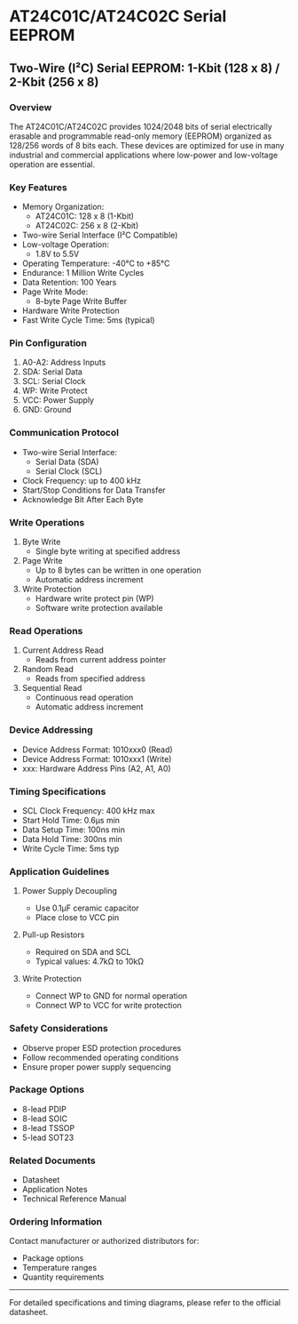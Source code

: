 # AT24C01C/AT24C02C Serial EEPROM
## Two-Wire (I²C) Serial EEPROM: 1-Kbit (128 x 8) / 2-Kbit (256 x 8)

### Overview
The AT24C01C/AT24C02C provides 1024/2048 bits of serial electrically erasable and programmable read-only memory (EEPROM) organized as 128/256 words of 8 bits each. These devices are optimized for use in many industrial and commercial applications where low-power and low-voltage operation are essential.

### Key Features
- Memory Organization:
  - AT24C01C: 128 x 8 (1-Kbit)
  - AT24C02C: 256 x 8 (2-Kbit)
- Two-wire Serial Interface (I²C Compatible)
- Low-voltage Operation:
  - 1.8V to 5.5V
- Operating Temperature: -40°C to +85°C
- Endurance: 1 Million Write Cycles
- Data Retention: 100 Years
- Page Write Mode:
  - 8-byte Page Write Buffer
- Hardware Write Protection
- Fast Write Cycle Time: 5ms (typical)

### Pin Configuration
1. A0-A2: Address Inputs
2. SDA: Serial Data
3. SCL: Serial Clock
4. WP: Write Protect
5. VCC: Power Supply
6. GND: Ground

### Communication Protocol
- Two-wire Serial Interface:
  - Serial Data (SDA)
  - Serial Clock (SCL)
- Clock Frequency: up to 400 kHz
- Start/Stop Conditions for Data Transfer
- Acknowledge Bit After Each Byte

### Write Operations
1. Byte Write
   - Single byte writing at specified address
2. Page Write
   - Up to 8 bytes can be written in one operation
   - Automatic address increment
3. Write Protection
   - Hardware write protect pin (WP)
   - Software write protection available

### Read Operations
1. Current Address Read
   - Reads from current address pointer
2. Random Read
   - Reads from specified address
3. Sequential Read
   - Continuous read operation
   - Automatic address increment

### Device Addressing
- Device Address Format: 1010xxx0 (Read)
- Device Address Format: 1010xxx1 (Write)
- xxx: Hardware Address Pins (A2, A1, A0)

### Timing Specifications
- SCL Clock Frequency: 400 kHz max
- Start Hold Time: 0.6µs min
- Data Setup Time: 100ns min
- Data Hold Time: 300ns min
- Write Cycle Time: 5ms typ

### Application Guidelines
1. Power Supply Decoupling
   - Use 0.1µF ceramic capacitor
   - Place close to VCC pin

2. Pull-up Resistors
   - Required on SDA and SCL
   - Typical values: 4.7kΩ to 10kΩ

3. Write Protection
   - Connect WP to GND for normal operation
   - Connect WP to VCC for write protection

### Safety Considerations
- Observe proper ESD protection procedures
- Follow recommended operating conditions
- Ensure proper power supply sequencing

### Package Options
- 8-lead PDIP
- 8-lead SOIC
- 8-lead TSSOP
- 5-lead SOT23

### Related Documents
- Datasheet
- Application Notes
- Technical Reference Manual

### Ordering Information
Contact manufacturer or authorized distributors for:
- Package options
- Temperature ranges
- Quantity requirements

---
For detailed specifications and timing diagrams, please refer to the official datasheet.